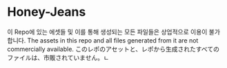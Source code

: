 # Honey-Jeans

이 Repo에 있는 에셋들 및 이를 통해 생성되는 모든 파일들은 상업적으로 이용이 불가합니다.
The assets in this repo and all files generated from it are not commercially available.
このレポのアセットと、レポから生成されたすべてのファイルは、市販されていません。ㄴ
